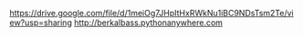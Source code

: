https://drive.google.com/file/d/1meiOg7JHpItHxRWkNu1iBC9NDsTsm2Te/view?usp=sharing
http://berkalbass.pythonanywhere.com
